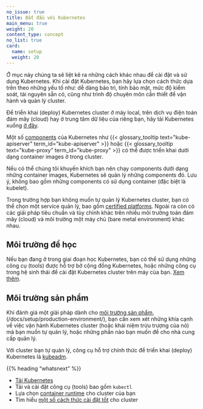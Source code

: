 ```yaml
---
no_issue: true
title: Bắt đầu với Kubernetes
main_menu: true
weight: 20
content_type: concept
no_list: true
card:
  name: setup
  weight: 20
---
```


<!-- overview -->

Ở mục này chúng ta sẽ liệt kê ra những cách khác nhau để cài đặt và sử dụng Kubernetes. Khi cài đặt Kubernetes, bạn hãy lựa chọn cách thức dựa trên theo những yếu tố như: dễ dàng bảo trì, tính bảo mật, mức độ kiểm soát, tài nguyên sẵn có, cũng như trình độ chuyên môn cần thiết để vận hành và quản lý cluster.

Để triển khai (deploy) Kubernetes cluster ở máy local, trên dịch vụ điện toán đám mây (cloud) hay ở trung tâm dữ liệu của riêng bạn, hãy tải Kubernetes xuống [ở đây](/releases/download/).

Một số [components]((/docs/concepts/overview/components/)) của Kubernetes như {{< glossary_tooltip text="kube-apiserver" term_id="kube-apiserver" >}} hoặc {{< glossary_tooltip text="kube-proxy" term_id="kube-proxy" >}} có thể được triển khai dưới dạng container images ở trong cluster.

Nếu có thể chúng tôi khuyến khích bạn nên chạy components dưới dạng những container images, Kubernetes sẽ quản lý những components đó. Lưu ý, không bao gồm những components có sử dụng container (đặc biệt là kubelet).

Trong trường hợp bạn không muốn tự quản lý Kubernetes cluster, bạn có thể chọn một service quản lý, bao gồm [certified platforms](/docs/setup/production-environment/turnkey-solutions/). Ngoài ra còn có các giải pháp tiêu chuẩn và tùy chỉnh khác trên nhiều môi trường  toán đám mây (cloud)  và môi trường một máy chủ (bare metal environment) khác nhau.

<!-- body -->

## Môi trường để học

Nếu bạn đang ở trong giai đoạn học Kubernetes, bạn có thể sử dụng những công cụ (tools) được hỗ trợ bở cộng đồng Kubernetes, hoặc những công cụ trong hệ sinh thái để cài đặt Kubernetes cluster trên máy của bạn. [Xem thêm](/docs/tasks/tools/).

## Môi trường sản phẩm

Khi đánh giá một giải pháp dành cho [môi trường sản phẩm](/docs/setup/production-environment/),(/docs/setup/production-environment/), 
bạn cần xem xét những khía cạnh về việc vận hành Kubernetes cluster (hoặc khái niệm trừu trượng của nó) mà bạn muốn tự quản lý, 
hoặc những phần nào bạn muốn để cho nhà cung cấp quản lý.

Với cluster bạn tự quản lý, công cụ hỗ trợ chính thức để triển khai (deploy) Kubernetes là [kubeadm](/docs/setup/production-environment/tools/kubeadm/).

{{% heading “whatsnext” %}}

- [Tải Kubernetes](/releases/download/)
- Tải và cài đặt công cụ (tools) bao gồm `kubectl`
- Lựa chọn [container runtime](/docs/setup/production-environment/container-runtimes/) cho cluster của bạn
- Tìm hiểu [một số cách thức cài đặt tốt](/vi/docs/setup/best-practices/) cho  cluster
